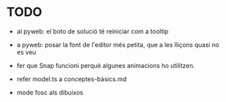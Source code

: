 # TODO

- al pyweb: el boto de solució té reiniciar com a tooltip

- a pyweb: posar la font de l'editor més petita, que a les lliçons quasi no es veu

- fer que Snap funcioni perquè algunes animacions ho utilitzen.

- refer model.ts a conceptes-bàsics.md

- mode fosc als dibuixos